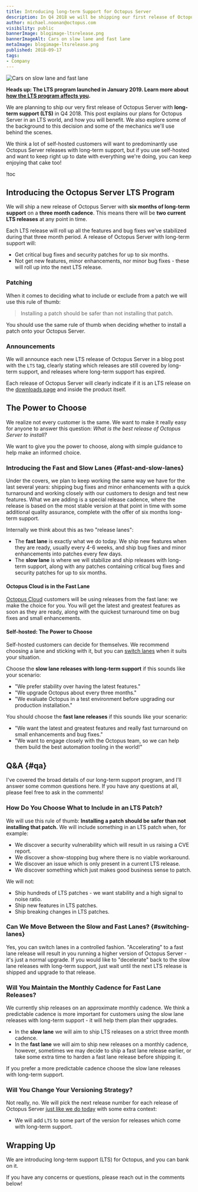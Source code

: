 ```yaml
---
title: Introducing long-term Support for Octopus Server
description: In Q4 2018 we will be shipping our first release of Octopus Server with long-term support.
author: michael.noonan@octopus.com
visibility: public
bannerImage: blogimage-ltsrelease.png
bannerImageAlt: Cars on slow lane and fast lane
metaImage: blogimage-ltsrelease.png
published: 2018-09-17
tags:
- Company
---
```


![Cars on slow lane and fast lane](blogimage-ltsrelease.png)

**Heads up: The LTS program launched in January 2019. Learn more about [how the LTS program affects you](https://octopus.com/docs/administration/upgrading/long-term-support).**

We are planning to ship our very first release of Octopus Server with **long-term support (LTS)** in Q4 2018. This post explains our plans for Octopus Server in an LTS world, and how you will benefit. We also explore some of the background to this decision and some of the mechanics we'll use behind the scenes.

We think a lot of self-hosted customers will want to predominantly use Octopus Server releases with long-term support, but if you use self-hosted and want to keep right up to date with everything we're doing, you can keep enjoying that cake too!

!toc

## Introducing the Octopus Server LTS Program

We will ship a new release of Octopus Server with **six months of long-term support** on a **three month cadence**. This means there will be **two current LTS releases** at any point in time.

Each LTS release will roll up all the features and bug fixes we've stabilized during that three month period. A release of Octopus Server with long-term support will:

- Get critical bug fixes and security patches for up to six months.
- Not get new features, minor enhancements, nor minor bug fixes - these will roll up into the next LTS release.

### Patching

When it comes to deciding what to include or exclude from a patch we will use this rule of thumb:

> Installing a patch should be safer than not installing that patch.

You should use the same rule of thumb when deciding whether to install a patch onto your Octopus Server.

### Announcements

We will announce each new LTS release of Octopus Server in a blog post with the `LTS` tag, clearly stating which releases are still covered by long-term support, and releases where long-term support has expired.

Each release of Octopus Server will clearly indicate if it is an LTS release on the [downloads page](https://octopus.com/downloads) and inside the product itself.

## The Power to Choose

We realize not every customer is the same. We want to make it really easy for anyone to answer this question: _What is the best release of Octopus Server to install?_

We want to give you the power to choose, along with simple guidance to help make an informed choice.

### Introducing the Fast and Slow Lanes {#fast-and-slow-lanes}

Under the covers, we plan to keep working the same way we have for the last several years: shipping bug fixes and minor enhancements with a quick turnaround and working closely with our customers to design and test new features. What we are adding is a special release cadence, where the release is based on the most stable version at that point in time with some additional quality assurance, complete with the offer of six months long-term support.

Internally we think about this as two "release lanes":

- The **fast lane** is exactly what we do today. We ship new features when they are ready, usually every 4-6 weeks, and ship bug fixes and minor enhancements into patches every few days.
- The **slow lane** is where we will stabilize and ship releases with long-term support, along with any patches containing critical bug fixes and security patches for up to six months.

#### Octopus Cloud is in the Fast Lane

[Octopus Cloud](https://octopus.com/cloud) customers will be using releases from the fast lane: we make the choice for you. You will get the latest and greatest features as soon as they are ready, along with the quickest turnaround time on bug fixes and small enhancements.

#### Self-hosted: The Power to Choose

Self-hosted customers can decide for themselves. We recommend choosing a lane and sticking with it, but you can [switch lanes](#switching-lanes) when it suits your situation.

Choose the **slow lane releases with long-term support** if this sounds like your scenario:

- "We prefer stability over having the latest features."
- "We upgrade Octopus about every three months."
- "We evaluate Octopus in a test environment before upgrading our production installation."

You should choose the **fast lane releases** if this sounds like your scenario:

- "We want the latest and greatest features and really fast turnaround on small enhancements and bug fixes."
- "We want to engage closely with the Octopus team, so we can help them build the best automation tooling in the world!"

## Q&A {#qa}

I've covered the broad details of our long-term support program, and I'll answer some common questions here. If you have any questions at all, please feel free to ask in the comments!

### How Do You Choose What to Include in an LTS Patch?

We will use this rule of thumb: **Installing a patch should be safer than not installing that patch.** We will include something in an LTS patch when, for example:

- We discover a security vulnerability which will result in us raising a CVE report.
- We discover a show-stopping bug where there is no viable workaround.
- We discover an issue which is only present in a current LTS release.
- We discover something which just makes good business sense to patch.

We will not:

- Ship hundreds of LTS patches - we want stability and a high signal to noise ratio.
- Ship new features in LTS patches.
- Ship breaking changes in LTS patches.

### Can We Move Between the Slow and Fast Lanes? {#switching-lanes}

Yes, you can switch lanes in a controlled fashion. "Accelerating" to a fast lane release will result in you running a higher version of Octopus Server - it's just a normal upgrade. If you would like to "decelerate" back to the slow lane releases with long-term support, just wait until the next LTS release is shipped and upgrade to that release.

### Will You Maintain the Monthly Cadence for Fast Lane Releases?

We currently ship releases on an approximate monthly cadence. We think a predictable cadence is more important for customers using the slow lane releases with long-term support - it will help them plan their upgrades.

- In the **slow lane** we will aim to ship LTS releases on a strict three month cadence.
- In the **fast lane** we will aim to ship new releases on a monthly cadence, however, sometimes we may decide to ship a fast lane release earlier, or take some extra time to harden a fast lane release before shipping it.

If you prefer a more predictable cadence choose the slow lane releases with long-term support.

### Will You Change Your Versioning Strategy?

Not really, no. We will pick the next release number for each release of Octopus Server [just like we do today](/blog/2018-01/version-change-2018.md) with some extra context:

- We will add `LTS` to some part of the version for releases which come with long-term support.

## Wrapping Up

We are introducing long-term support (LTS) for Octopus, and you can bank on it.

If you have any concerns or questions, please reach out in the comments below!
